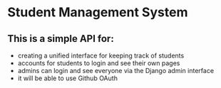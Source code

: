 # Student Management System

## This is a simple API for:

* creating a unified interface for keeping track of students
* accounts for students to login and see their own pages
* admins can login and see everyone via the Django admin interface
* it will be able to use Github OAuth
